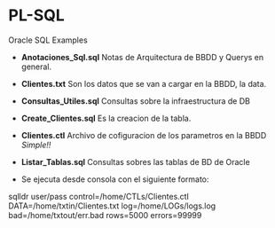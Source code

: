 # PL-SQL
Oracle SQL Examples

- **Anotaciones_Sql.sql** Notas de Arquitectura de BBDD y Querys en general. 
- **Clientes.txt** Son los datos que se van a cargar en la BBDD, la data.
- **Consultas_Utiles.sql** Consultas sobre la infraestructura de DB 
- **Create_Clientes.sql** Es la creacion de la tabla.
- **Clientes.ctl** Archivo de cofiguracion de los parametros en la BBDD _Simple!!_
- **Listar_Tablas.sql** Consultas sobres las tablas de BD de Oracle 


- Se ejecuta desde consola con el siguiente formato:

sqlldr user/pass control=/home/CTLs/Clientes.ctl DATA=/home/txtin/Clientes.txt log=/home/LOGs/logs.log bad=/home/txtout/err.bad rows=5000 errors=99999
